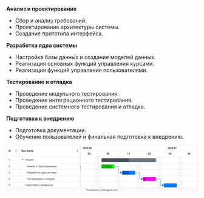 **Анализ и проектирование**
 - Сбор и анализ требований.
 - Проектирование архитектуры системы.
 - Создание прототипа интерфейса.
   
**Разработка ядра системы**
 - Настройка базы данных и создание моделей данных.
 - Реализация основных функций управления курсами.
 - Реализация функций управления пользователями.

**Тестирование и отладка**
 - Проведение модульного тестирования.
 - Проведение интеграционного тестирования.
 - Проведение системного тестирования и отладка.

**Подготовка к внедрению**
 - Подготовка документации.
 - Обучение пользователей и финальная подготовка к внедрению.

![план разработки](Диаграммы/план_разработки.png)
